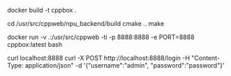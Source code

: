 docker build -t cppbox . 

cd /usr/src/cppweb/npu_backend/build
cmake ..
make

docker run -v .:/usr/src/cppweb -ti -p 8888:8888 -e PORT=8888 cppbox:latest bash

curl localhost:8888
curl -X POST http://localhost:8888/login -H "Content-Type: application/json" -d '{"username":"admin", "password":"password"}'